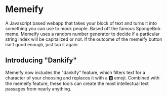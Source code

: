 # Memeify
A Javascript based webapp that takes your block of text and turns it into something you can use to mock people. Based off the famous SpongeBob meme.
Memeify uses a random number generator to decide if a particular string index will be capitalized or not. If the outcome of the memeify button isn't good enough, just tap it again.

## Introducing "Dankify"
Memeify now includes the "dankify" feature, which filters text for a character of your choosing and replaces it with a 🅱️ emoji. Combined with the memeify feature, these tools can create the most intellectual text passages from nearly anything.
